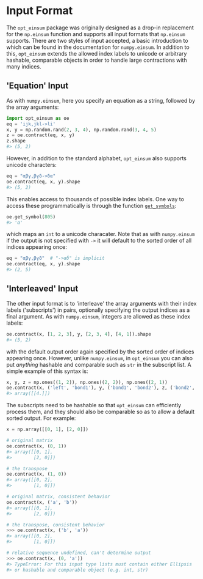 # Input Format

The `opt_einsum` package was originally designed as a drop-in replacement for the `np.einsum`
function and supports all input formats that `np.einsum` supports. There are
two styles of input accepted, a basic introduction to which can be found in the
documentation for `numpy.einsum`. In addition to this, `opt_einsum`
extends the allowed index labels to unicode or arbitrary hashable, comparable
objects in order to handle large contractions with many indices.


## 'Equation' Input

As with `numpy.einsum`, here you specify an equation as a string,
followed by the array arguments:

```python
import opt_einsum as oe
eq = 'ijk,jkl->li'
x, y = np.random.rand(2, 3, 4), np.random.rand(3, 4, 5)
z = oe.contract(eq, x, y)
z.shape
#> (5, 2)
```

However, in addition to the standard alphabet, `opt_einsum` also supports
unicode characters:

```python
eq = "αβγ,βγδ->δα"
oe.contract(eq, x, y).shape
#> (5, 2)
```

This enables access to thousands of possible index labels. One way to access
these programmatically is through the function [`get_symbols`](../api_reference.md#opt_einsumget_symbol):

```python
oe.get_symbol(805)
#> 'α'
```

which maps an `int` to a unicode characater. Note that as with
`numpy.einsum` if the output is not specified with `->` it will default
to the sorted order of all indices appearing once:

```python
eq = "αβγ,βγδ"  # "->αδ" is implicit
oe.contract(eq, x, y).shape
#> (2, 5)
```


## 'Interleaved' Input

The other input format is to 'interleave' the array arguments with their index
labels ('subscripts') in pairs, optionally specifying the output indices as a
final argument. As with `numpy.einsum`, integers are allowed as these
index labels:

```python
oe.contract(x, [1, 2, 3], y, [2, 3, 4], [4, 1]).shape
#> (5, 2)
```

with the default output order again specified by the sorted order of indices
appearing once. However, unlike `numpy.einsum`, in `opt_einsum` you can
also put *anything* hashable and comparable such as `str` in the subscript list.
A simple example of this syntax is:

```python
x, y, z = np.ones((1, 2)), np.ones((2, 2)), np.ones((2, 1))
oe.contract(x, ('left', 'bond1'), y, ('bond1', 'bond2'), z, ('bond2', 'right'), ('left', 'right'))
#> array([[4.]])
```

The subscripts need to be hashable so that `opt_einsum` can efficiently process them, and
they should also be comparable so as to allow a default sorted output. For example:

```python
x = np.array([[0, 1], [2, 0]])

# original matrix
oe.contract(x, (0, 1))
#> array([[0, 1],
#>        [2, 0]])

# the transpose
oe.contract(x, (1, 0))
#> array([[0, 2],
#>        [1, 0]])

# original matrix, consistent behavior
oe.contract(x, ('a', 'b'))
#> array([[0, 1],
#>        [2, 0]])

# the transpose, consistent behavior
>>> oe.contract(x, ('b', 'a'))
#> array([[0, 2],
#>        [1, 0]])

# relative sequence undefined, can't determine output
>>> oe.contract(x, (0, 'a'))
#> TypeError: For this input type lists must contain either Ellipsis
#> or hashable and comparable object (e.g. int, str)
```

